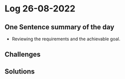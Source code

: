 # Log 26-08-2022

## One Sentence summary of the day
- Reviewing the requirements and the achievable goal.

## Challenges

## Solutions